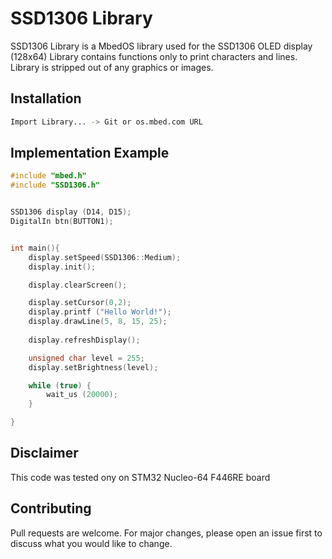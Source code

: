 # SSD1306 Library

SSD1306 Library is a MbedOS library used for the SSD1306 OLED display (128x64)
Library contains functions only to print characters and lines.
Library is stripped out of any graphics or images.

## Installation

```bash
Import Library... -> Git or os.mbed.com URL
```

## Implementation Example

```C++
#include "mbed.h"
#include "SSD1306.h"


SSD1306 display (D14, D15);
DigitalIn btn(BUTTON1);


int main(){
    display.setSpeed(SSD1306::Medium);  
    display.init();  

    display.clearScreen(); 

    display.setCursor(0,2);             
    display.printf ("Hello World!"); 
    display.drawLine(5, 8, 15, 25);
        
    display.refreshDisplay();

    unsigned char level = 255;  
    display.setBrightness(level);

    while (true) {
        wait_us (20000);
    }

}
```

## Disclaimer
This code was tested ony on STM32 Nucleo-64 F446RE board

## Contributing
Pull requests are welcome. For major changes, please open an issue first to discuss what you would like to change.


